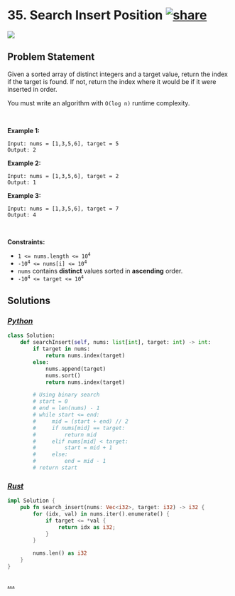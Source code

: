 # 35. Search Insert Position [![share]](https://leetcode.com/problems/search-insert-position/)

![][easy]

## Problem Statement

<p>Given a sorted array of distinct integers and a target value, return the index if the target is found. If not, return the index where it would be if it were inserted in order.</p>
<p>You must write an algorithm with <code>O(log n)</code> runtime complexity.</p>
<p> </p>
<p><strong class="example">Example 1:</strong></p>

```
Input: nums = [1,3,5,6], target = 5
Output: 2
```

<p><strong class="example">Example 2:</strong></p>

```
Input: nums = [1,3,5,6], target = 2
Output: 1
```

<p><strong class="example">Example 3:</strong></p>

```
Input: nums = [1,3,5,6], target = 7
Output: 4
```

<p> </p>
<p><strong>Constraints:</strong></p>
<ul>
<li><code>1 &lt;= nums.length &lt;= 10<sup>4</sup></code></li>
<li><code>-10<sup>4</sup> &lt;= nums[i] &lt;= 10<sup>4</sup></code></li>
<li><code>nums</code> contains <strong>distinct</strong> values sorted in <strong>ascending</strong> order.</li>
<li><code>-10<sup>4</sup> &lt;= target &lt;= 10<sup>4</sup></code></li>
</ul>

## Solutions

### [_Python_](solution.py)

```py [Python]
class Solution:
    def searchInsert(self, nums: list[int], target: int) -> int:
        if target in nums:
            return nums.index(target)
        else:
            nums.append(target)
            nums.sort()
            return nums.index(target)

        # Using binary search
        # start = 0
        # end = len(nums) - 1
        # while start <= end:
        #     mid = (start + end) // 2
        #     if nums[mid] == target:
        #         return mid
        #     elif nums[mid] < target:
        #         start = mid + 1
        #     else:
        #         end = mid - 1
        # return start

```

### [_Rust_](search_insert_position.rs)

```rs [Rust]
impl Solution {
    pub fn search_insert(nums: Vec<i32>, target: i32) -> i32 {
        for (idx, val) in nums.iter().enumerate() {
            if target <= *val {
                return idx as i32;
            }
        }

        nums.len() as i32
    }
}

```

### [_..._]()

```

```

<!----------------------------------{ link }--------------------------------->

[share]: https://graph.org/file/3ea5234dda646b71c574a.png
[easy]: https://img.shields.io/badge/Difficulty-Easy-bright.svg
[medium]: https://img.shields.io/badge/Difficulty-Medium-yellow.svg
[hard]: https://img.shields.io/badge/Difficulty-Hard-red.svg
